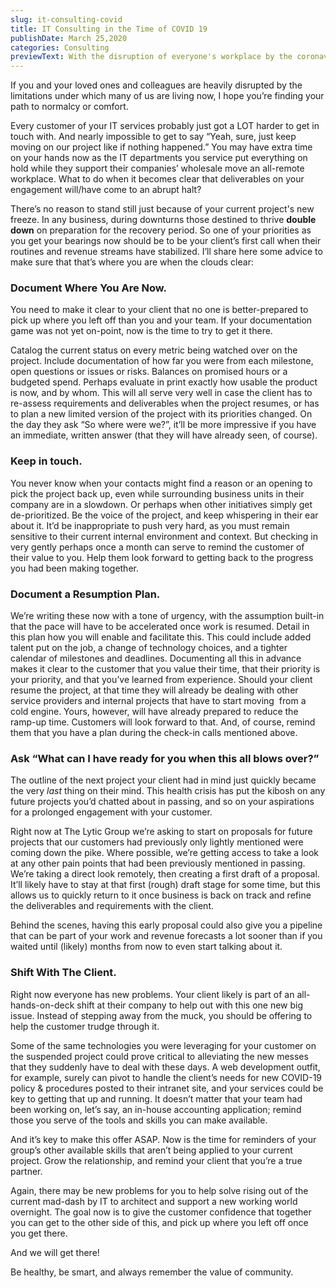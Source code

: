 ```yaml
---
slug: it-consulting-covid
title: IT Consulting in the Time of COVID 19
publishDate: March 25,2020
categories: Consulting
previewText: With the disruption of everyone's workplace by the coronavirus, how do you set your consulting practice up for success when customers are struggling to architect and support a storm of new issues?
---
```


If you and your loved ones and colleagues are heavily
disrupted by the limitations under which many of us are living now, I
hope you’re finding your path to normalcy or comfort.

Every customer of your IT services probably just got a LOT harder to
get in touch with. And nearly impossible to get to say “Yeah, sure, just
keep moving on our project like if nothing happened.” You may have
extra time on your hands now as the IT departments you service put
everything on hold while they support their companies’ wholesale move an
all-remote workplace. What to do when it becomes clear that
deliverables on your engagement will/have come to an abrupt halt?

There’s no reason to stand still just because of your current
project's new freeze. In any business, during downturns those destined
to thrive **double down** on preparation for the recovery
period. So one of your priorities as you get your bearings now should be
to be your client’s first call when their routines and revenue streams
have stabilized. I’ll share here some advice to make sure that that’s
where you are when the clouds clear:

### Document Where You Are Now.

You need to make it clear to your client that no one is
better-prepared to pick up where you left off than you and your team. If
your documentation game was not yet on-point, now is the time to try to
get it there.

Catalog the current status on every metric being watched over on the
project. Include documentation of how far you were from each milestone,
open questions or issues or risks. Balances on promised hours or a
budgeted spend. Perhaps evaluate in print exactly how usable the product
is now, and by whom. This will all serve very well in case the client
has to re-assess requirements and deliverables when the project resumes,
or has to plan a new limited version of the project with its priorities
changed. On the day they ask “So where were we?”, it’ll be more
impressive if you have an immediate, written answer (that they will have
already seen, of course).

### Keep in touch.

You never know when your contacts might find a reason or an opening
to pick the project back up, even while surrounding business units in
their company are in a slowdown. Or perhaps when other initiatives
simply get de-prioritized. Be the voice of the project, and keep
whispering in their ear about it. It’d be inappropriate to push very
hard, as you must remain sensitive to their current internal environment
and context. But checking in very gently perhaps once a month can serve
to remind the customer of their value to you. Help them look forward to
getting back to the progress you had been making together.

###

### Document a Resumption Plan.

We’re writing these now with a tone of urgency, with the assumption
built-in that the pace will have to be accelerated once work is resumed.
Detail in this plan how you will enable and facilitate this. This could
include added talent put on the job, a change of technology choices,
and a tighter calendar of milestones and deadlines. Documenting all this
in advance makes it clear to the customer that you value their time,
that their priority is your priority, and that you’ve learned from
experience. Should your client resume the project, at that time they
will already be dealing with other service providers and internal
projects that have to start moving  from a cold engine. Yours, however,
will have already prepared to reduce the ramp-up time. Customers will
look forward to that. And, of course, remind them that you have a plan
during the check-in calls mentioned above.

###

### Ask “What can I have ready for you when this all blows over?”

The outline of the next project your client had in mind just quickly became the very _last_
thing on their mind. This health crisis has put the kibosh on any
future projects you’d chatted about in passing, and so on your
aspirations for a prolonged engagement with your customer.

Right now at The Lytic Group we’re asking to start on proposals for
future projects that our customers had previously only lightly mentioned
were coming down the pike. Where possible, we’re getting access to take
a look at any other pain points that had been previously mentioned in
passing. We’re taking a direct look remotely, then creating a first
draft of a proposal. It’ll likely have to stay at that first (rough)
draft stage for some time, but this allows us to quickly return to it
once business is back on track and refine the deliverables and
requirements with the client.

Behind the scenes, having this early proposal could also give you a
pipeline that can be part of your work and revenue forecasts a lot
sooner than if you waited until (likely) months from now to even start
talking about it.

### Shift With The Client.

Right now everyone has new problems. Your client likely is part of an
all-hands-on-deck shift at their company to help out with this one new
big issue. Instead of stepping away from the muck, you should be
offering to help the customer trudge through it.

Some of the same technologies you were leveraging for your customer
on the suspended project could prove critical to alleviating the new
messes that they suddenly have to deal with these days. A web
development outfit, for example, surely can pivot to handle the client’s
needs for new COVID-19 policy & procedures posted to their intranet
site, and your services could be key to getting that up and running. It
doesn’t matter that your team had been working on, let’s say, an
in-house accounting application; remind those you serve of the tools and
skills you can make available.

And it’s key to make this offer ASAP. Now is the time for reminders
of your group’s other available skills that aren’t being applied to your
current project. Grow the relationship, and remind your client that
you’re a true partner.

Again, there may be new problems for you to help solve rising out of
the current mad-dash by IT to architect and support a new working world
overnight. The goal now is to give the customer confidence that together
you can get to the other side of this, and pick up where you left off
once you get there.

And we will get there!

Be healthy, be smart, and always remember the value of community.
